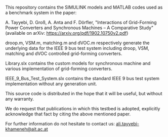 This repository contains the SIMULINK models and MATLAB codes used as a benchmark system in the paper:

A. Tayyebi, D. Groß, A. Anta and F. Dörfler, "Interactions of Grid-Forming Power Converters and Synchronous Machines – A Comparative Study" (available on arXiv: https://arxiv.org/pdf/1902.10750v2.pdf)

droop.m, VSM.m, matching.m and dVOC.m respectively generate the underlying data for the IEEE 9 bus test system including droop, VSM, matching and 
dVOC controlled grid-forming converters.

Library.slx contains the custom models for synchronous machine and various implementation of grid-forming converters.

IEEE_9_Bus_Test_System.slx contains the standard IEEE 9 bus test system implementation without any generation unit. 

This source code is distributed in the hope that it will be useful, but without any warranty.

We do request that publications in which this testbed is adopted, explicitly acknowledge that fact by citing the above mentioned paper.

For further information do not hesitate to contact us: ali.tayyebi-khameneh@ait.ac.at
